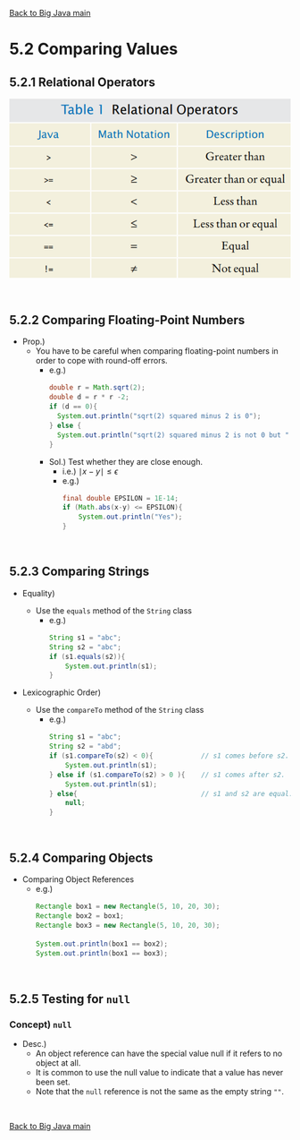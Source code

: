 [Back to Big Java main](../../main.md)

# 5.2 Comparing Values
## 5.2.1 Relational Operators
![](images/001.png)

<br>

## 5.2.2 Comparing Floating-Point Numbers
- Prop.)
  - You have to be careful when comparing floating-point numbers in order to cope with round-off errors.
    - e.g.)
      ```java
      double r = Math.sqrt(2);
      double d = r * r -2;
      if (d == 0){
        System.out.println("sqrt(2) squared minus 2 is 0");
      } else {
        System.out.println("sqrt(2) squared minus 2 is not 0 but " + d);
      }
      ```
    - Sol.) Test whether they are close enough.
      - i.e.) $\mid x-y \mid \le \epsilon$
      - e.g.)
        ```java
        final double EPSILON = 1E-14;
        if (Math.abs(x-y) <= EPSILON){
            System.out.println("Yes");
        }
        ```

<br>

## 5.2.3 Comparing Strings
- Equality)
  - Use the ```equals``` method of the ```String``` class
    - e.g.)
      ```java
      String s1 = "abc";
      String s2 = "abc";
      if (s1.equals(s2)){
          System.out.println(s1);
      }
      ```

- Lexicographic Order)
  - Use the ```compareTo``` method of the ```String``` class
    - e.g.)
      ```java
      String s1 = "abc";
      String s2 = "abd";
      if (s1.compareTo(s2) < 0){            // s1 comes before s2.
          System.out.println(s1);
      } else if (s1.compareTo(s2) > 0 ){    // s1 comes after s2.
          System.out.println(s1);
      } else{                               // s1 and s2 are equal.
          null;
      }
      ```

<br>

## 5.2.4 Comparing Objects
- Comparing Object References
  - e.g.)
    ```java
    Rectangle box1 = new Rectangle(5, 10, 20, 30);
    Rectangle box2 = box1;
    Rectangle box3 = new Rectangle(5, 10, 20, 30);

    System.out.println(box1 == box2);
    System.out.println(box1 == box3);
    ```

<br>

## 5.2.5 Testing for ```null```
### Concept) ```null```
- Desc.)
  - An object reference can have the special value null if it refers to no object at all. 
  - It is common to use the null value to indicate that a value has never been set.
  - Note that the ```null``` reference is not the same as the empty string ```""```.



<br>

[Back to Big Java main](../../main.md)